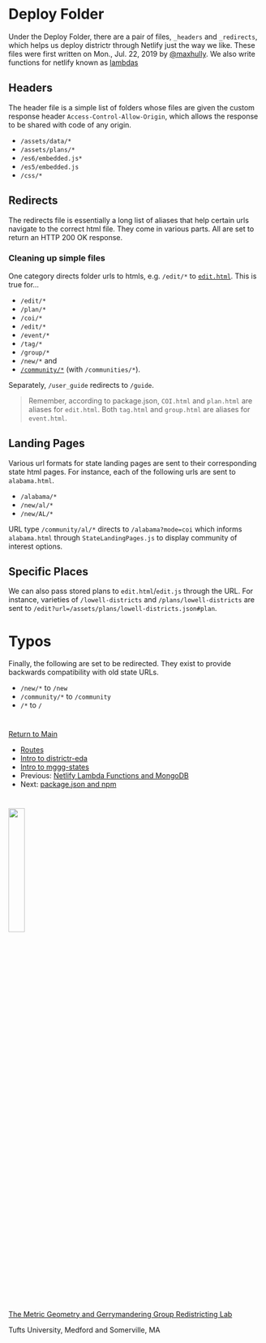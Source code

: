# Deploy Folder

Under the Deploy Folder, there are a pair of files, `_headers` and
`_redirects`, which helps us deploy districtr through Netlify just the
way we like. These files were first written on Mon., Jul. 22, 2019 by
[@maxhully]. We also write functions for netlify known as [lambdas]

## Headers

The header file is a simple list of folders whose files are given
the custom response header `Access-Control-Allow-Origin`, which allows
the response to be shared with code of any origin. 

- `/assets/data/*`
- `/assets/plans/*`
- `/es6/embedded.js*`
- `/es5/embedded.js`
- `/css/*`

## Redirects

The redirects file is essentially a long list of aliases that help
certain urls navigate to the correct html file. They come in various
parts. All are set to return an HTTP 200 OK response.

### Cleaning up simple files

One category directs folder urls to htmls, e.g. `/edit/*` to
[`edit.html`]. This is true for...
- `/edit/*`
- `/plan/*`
- `/coi/*`
- `/edit/*`
- `/event/*`
- `/tag/*` 
- `/group/*`
- `/new/*` and
- [`/community/*`] (with `/communities/*`).

Separately, `/user_guide` redirects to `/guide`. 

> Remember, according to package.json, `COI.html` and `plan.html` are
aliases for `edit.html`. Both `tag.html` and `group.html` are aliases
for `event.html`.

## Landing Pages

Various url formats for state landing pages are sent to their
corresponding state html pages. For instance, each of the following urls
are sent to `alabama.html`. 

- `/alabama/*`
- `/new/al/*`
- `/new/AL/*`

URL type `/community/al/*` directs to `/alabama?mode=coi` which informs
`alabama.html` through `StateLandingPages.js` to display community of
interest options.

## Specific Places

We can also pass stored plans to `edit.html`/`edit.js` through the URL.
For instance, varieties of `/lowell-districts` and
`/plans/lowell-districts` are sent to
`/edit?url=/assets/plans/lowell-districts.json#plan`. 

# Typos

Finally, the following are set to be redirected. They exist to provide
backwards compatibility with old state URLs. 

- `/new/*` to `/new`
- `/community/*` to `/community`
- `/*`  to `/`

# #

[Return to Main](../README.md)
- [Routes](../09deployment/routes.md)
- [Intro to districtr-eda](../09deployment/districtreda.md)
- [Intro to mggg-states](../09deployment/mggg-states.md)
- Previous: [Netlify Lambda Functions and MongoDB](../09deployment/mongolambdas.md)
- Next: [package.json and npm](../09deployment/package.md)

# #

[@maxhully]: http://github.com/maxhully

[`edit.html`]: ../02editormap/editor.md
[`/community/*`]: ../05landmarks/coi.md
[lambdas]: ../09deployment/mongolambdas.md

# #

<img src="../../assets/mggg.svg" width=25%>

[The Metric Geometry and Gerrymandering Group Redistricting Lab](http://mggg.org)

Tufts University, Medford and Somerville, MA